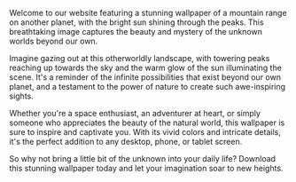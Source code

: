 <!--
Write me content for website with wallpaper "A photograph of a mountain range on another planet, with the bright sun shining through the peaks."
-->

<!--font:Montserrat-->

Welcome to our website featuring a stunning wallpaper of a mountain range on another planet, with the bright sun shining through the peaks. This breathtaking image captures the beauty and mystery of the unknown worlds beyond our own.

Imagine gazing out at this otherworldly landscape, with towering peaks reaching up towards the sky and the warm glow of the sun illuminating the scene. It's a reminder of the infinite possibilities that exist beyond our own planet, and a testament to the power of nature to create such awe-inspiring sights.

Whether you're a space enthusiast, an adventurer at heart, or simply someone who appreciates the beauty of the natural world, this wallpaper is sure to inspire and captivate you. With its vivid colors and intricate details, it's the perfect addition to any desktop, phone, or tablet screen.

So why not bring a little bit of the unknown into your daily life? Download this stunning wallpaper today and let your imagination soar to new heights.
